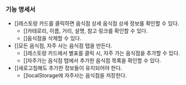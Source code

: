 ### 기능 명세서

- []레스토랑 카드를 클릭하면 음식점 상세 음식점 상세 정보를 확인할 수 있다.
  - []카테로리, 이름, 거리, 설명, 참고 링크를 확인할 수 있다.
  - []음식점을 삭제할 수 있다.
- []모든 음식점, 자주 사는 음식점 탭을 만든다.
  - []레스토랑 카드에서 별표를 클릭 시, 자주 가는 음식점을 추가할 수 있다.
  - []자주가는 음식점 탭에서 추가한 음식점 목록을 확인할 수 있다.
- []새로고침해도 추가한 정보들이 유지되어야 한다.
  - []localStorage에 자주사는 음식점을 저장한다.
